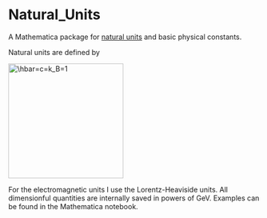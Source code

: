 # Natural_Units
A Mathematica package for [natural units](https://en.wikipedia.org/wiki/Natural_units) and basic physical constants.

Natural units are defined by

<img src="https://user-images.githubusercontent.com/29034913/63512588-7cfc2e00-c4e4-11e9-9f28-7c1bd9f069b9.png" align="center" border="0" alt="\hbar=c=k_B=1" width="230" />

For the electromagnetic units I use the Lorentz-Heaviside units. All dimensionful quantities are internally saved in powers of GeV. Examples can be found in the Mathematica notebook.
